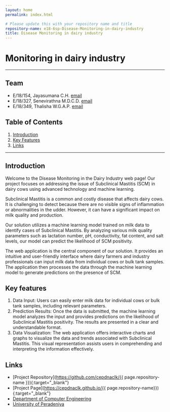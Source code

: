 ```yaml
---
layout: home
permalink: index.html

# Please update this with your repository name and title
repository-name: e18-6sp-Disease-Monitoring-in-dairy-industry
title: Disease Monitoring in dairy industry
---
```


[comment]: # "This is the standard layout for the project, but you can clean this and use your own template"

# Monitoring in dairy industry

---

## Team
-  E/18/154, Jayasumana C.H. [email](mailto:e18154@eng.pdn.ac.lk)
-  E/18/327, Senevirathna M.D.C.D. [email](mailto:e18327@eng.pdn.ac.lk)
-  E/18/349, Thalisha W.G.A.P. [email](mailto:e18349@eng.pdn.ac.lk)

## Table of Contents
1. [Introduction](#introduction)
2. [Key Features](#Key-features)
3. [Links](#links)

---

## Introduction

Welcome to the Disease Monitoring in the Dairy Industry web page! Our project focuses on addressing the issue of Subclinical Mastitis (SCM) in dairy cows using advanced technology and machine learning.

Subclinical Mastitis is a common and costly disease that affects dairy cows. It is challenging to detect because there are no visible signs of inflammation or abnormalities in the udder. However, it can have a significant impact on milk quality and production.

Our solution utilizes a machine learning model trained on milk data to identify cases of Subclinical Mastitis. By analyzing various milk quality parameters such as lactation number, pH, conductivity, fat content, and salt levels, our model can predict the likelihood of SCM positivity.

The web application is the central component of our solution. It provides an intuitive and user-friendly interface where dairy farmers and industry professionals can input milk data from individual cows or bulk tank samples. The application then processes the data through the machine learning model to generate predictions on the presence of SCM.

## Key features

1. Data Input: Users can easily enter milk data for individual cows or bulk tank samples, including relevant parameters.
2. Prediction Results: Once the data is submitted, the machine learning model analyzes the input and provides predictions on the likelihood of Subclinical Mastitis positivity. The results are presented in a clear and understandable format.
3. Data Visualization: The web application offers interactive charts and graphs to visualize the data and trends associated with Subclinical Mastitis. This visual representation assists users in comprehending and interpreting the information effectively.

## Links

- [Project Repository](https://github.com/cepdnaclk/{{ page.repository-name }}){:target="_blank"}
- [Project Page](https://cepdnaclk.github.io/{{ page.repository-name}}){:target="_blank"}
- [Department of Computer Engineering](http://www.ce.pdn.ac.lk/)
- [University of Peradeniya](https://eng.pdn.ac.lk/)


[//]: # (Please refer this to learn more about Markdown syntax)
[//]: # (https://github.com/adam-p/markdown-here/wiki/Markdown-Cheatsheet)
